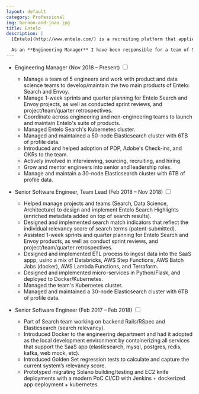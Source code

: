 ```yaml
---
layout: default
category: Professional
img: haroon-and-joao.jpg
title: Entelo
description: |
  [Entelo](http://www.entelo.com/) is a recruiting platform that applies intelligence to big data to help modern recruiters find, qualify, and acquire talent. We process over 6TB data daily, which poses very interesting challenges, from scalable ingestion of data to building accurate machine learning models. Entelo is a first-class recruiting platform powered by AI with an ever-growing customer base of over 700 customers, including big names such as Facebook, Amazon, Uber, Netflix, Slack, PayPal, Lyft, Asana, among others.

  As an **Engineering Manager** I have been responsible for a team of 5 engineers and for working with Product and Data Science teams to develop and maintain the two main products of Entelo: [Search](https://www.entelo.com/products/platform/search/) and [Envoy](https://www.entelo.com/products/envoy/).
---
```


<div class="highlight">
  <ul>
    <li>Engineering Manager <span class="btn-xs">(Nov 2018 – Present)</span>
    <input type="checkbox" class="read-more-state" id="post-entelo-1" />
    <label for="post-entelo-1" class="btn-link btn-xs read-more-trigger"></label>
    <div class="read-more-target small">
      <ul>
        <li>Manage a team of 5 engineers and work with product and data science teams to develop/maintain the two main products of Entelo: Search and Envoy.</li>
        <li>Manage 1-week sprints and quarter planning for Entelo Search and Envoy projects, as well as conducted sprint reviews, and project/team/quarter retrospectives.</li>
        <li>Coordinate across engineering and non-engineering teams to launch and maintain Entelo's suite of products.</li>
        <li>Managed Entelo Search's Kubernetes cluster.</li>
        <li>Managed and maintained a 50-node Elasticsearch cluster with 6TB of profile data.</li>
        <li>Introduced and helped adoption of PDP, Adobe's Check-ins, and OKRs to the team.</li>
        <li>Actively involved in interviewing, sourcing, recruiting, and hiring.</li>
        <li>Grow and mentor engineers into senior and leadership roles.</li>
        <li>Manage and maintain a 30-node Elasticsearch cluster with 6TB of profile data.</li>
      </ul>
    </div>
  </li>
  </ul>
</div>

- Senior Software Engineer, Team Lead <span class="btn-xs">(Feb 2018 – Nov 2018)</span>
  <input type="checkbox" class="read-more-state" id="post-entelo-2" />
  <label for="post-entelo-2" class="btn-link btn-xs read-more-trigger"></label>
  <div class="read-more-target">
    <ul>
      <li>Helped manage projects and teams (Search, Data Science, Architecture) to design and implement Entelo Search Highlights (enriched metadata added on top of search results).</li>
      <li>Designed and implemented search match indicators that reflect the individual relevancy score of search terms (patent-submitted).</li>
      <li>Assisted 1-week sprints and quarter planning for Entelo Search and Envoy products, as well as conduct sprint reviews, and project/team/quarter retrospectives.</li>
      <li>Designed and implemented ETL process to ingest data into the SaaS appp, usinc a mix of Databricks, AWS Step Functions, AWS Batch Jobs (docker), AWS Lambda Functions, and Terraform.</li>
      <li>Designed and implemented micro-services in Python/Flask, and deployed to Docker/Kubernetes.</li>
      <li>Managed the team's Kubernetes cluster.</li>
      <li>Managed and maintained a 30-node Elasticsearch cluster with 6TB of profile data.</li>
    </ul>
  </div>

- Senior Software Engineer <span class="btn-xs">(Feb 2017 – Feb 2018)</span>
  <input type="checkbox" class="read-more-state" id="post-entelo-3" />
  <label for="post-entelo-3" class="btn-link btn-xs read-more-trigger"></label>
  <div class="read-more-target">
    <ul>
      <li>Part of Search team working on backend Rails/RSpec and Elasticsearch (search relevancy).</li>
      <li>Introduced Docker to the engineering department and had it adopted as the local development environment by containerizing all services that support the SaaS app (elasticsearch, mysql, postgres, redis, kafka, web mock, etc).</li>
      <li>Introduced Golden Set regression tests to calculate and capture the current system’s relevancy score.</li>
      <li>Prototyped migrating Solano building/testing and EC2 knife deployments with a modern PoC CI/CD with Jenkins + dockerized app deployment + kubernetes.</li>
    </ul>
  </div>
